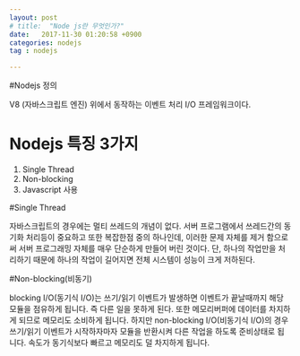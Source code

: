 ```yaml
---
layout: post
# title:  "Node js란 무엇인가?"
date:   2017-11-30 01:20:58 +0900
categories: nodejs
tag : nodejs

---
```

#Nodejs 정의

V8 (자바스크립트 엔진) 위에서 동작하는 이벤트 처리 I/O 프레임워크이다.

# Nodejs 특징 3가지

1. Single Thread
2. Non-blocking
3. Javascript 사용

#Single Thread

자바스크립트의 경우에는 멀티 쓰레드의 개념이 없다. 서버 프로그램에서 쓰레드간의 동기화 처리등이 중요하고 또한 복잡한점 중의 하나인데, 이러한 문제 자체를 제거 함으로써 서버 프로그래밍 자체를 매우 단순하게 만들어 버린 것이다. 단, 하나의 작업만을 처리하기 때문에 하나의 작업이 길어지면 전체 시스템이 성능이 크게 저하된다.

#Non-blocking(비동기)

blocking I/O(동기식 I/O)는 쓰기/읽기 이벤트가 발생하면 이벤트가 끝날때까지 해당 모듈을 점유하게 됩니다. 즉 다른 일을 못하게 된다. 또한 메모리버퍼에 데이터를 차지하게 되므로 메모리도 소비하게 됩니다. 하지만 non-blocking I/O(비동기식 I/O)의 경우 쓰기/읽기 이벤트가 시작하자마자 모듈을 반환시켜 다른 작업을 하도록 준비상태로 됩니다. 속도가 동기식보다 빠르고 메모리도 덜 차지하게 됩니다.

[jekyll-gh]:   https://github.com/quarl894
